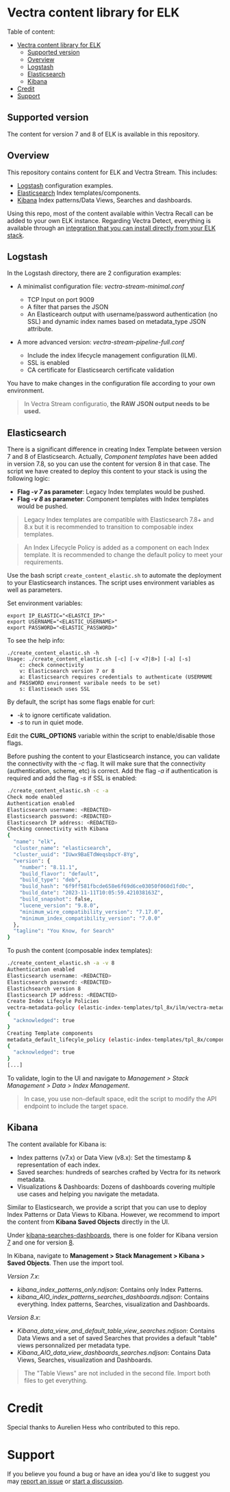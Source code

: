 # Vectra content library for ELK

Table of content:
- [Vectra content library for ELK](#vectra-content-library-for-elk)
  - [Supported version](#supported-version)
  - [Overview](#overview)
  - [Logstash](#logstash)
  - [Elasticsearch](#elasticsearch)
  - [Kibana](#kibana)
- [Credit](#credit)
- [Support](#support)

## Supported version

The content for version 7 and 8 of ELK is available in this repository.

## Overview

This repository contains content for ELK and Vectra Stream. This includes:

- [Logstash](https://www.elastic.co/logstash) configuration examples.
- [Elasticsearch](https://www.elastic.co/elasticsearch) Index templates/components.
- [Kibana](https://www.elastic.co/kibana) Index patterns/Data Views, Searches and dashboards.

Using this repo, most of the content available within Vectra Recall can be added to your own ELK instance. Regarding Vectra Detect, everything is available through an [integration that you can install directly from your ELK stack](https://docs.elastic.co/integrations/vectra_detect).

## Logstash

In the Logstash directory, there are 2 configuration examples:

- A minimalist configuration file: *vectra-stream-minimal.conf*

  - TCP Input on port 9009
  - A filter that parses the JSON
  - An Elasticearch output with username/password authentication (no SSL) and dynamic index names based on metadata_type JSON attribute.

- A more advanced version: *vectra-stream-pipeline-full.conf*

  - Include the index lifecycle management configuration (ILM).
  - SSL is enabled
  - CA certificate for Elasticsearch certificate validation

You have to make changes in the configuration file according to your own environment.

> In Vectra Stream configuratio, **the RAW JSON output needs to be used.**

## Elasticsearch

There is a significant difference in creating Index Template between version 7 and 8 of Elasticsearch. Actually, *Component templates* have been added in version 7.8, so you can use the content for version 8 in that case. The script we have created to deploy this content to your stack is using the following logic:

- **Flag *-v 7* as parameter**: Legacy Index templates would be pushed.
- **Flag *-v 8* as parameter**: Component templates with Index templates would be pushed.

> Legacy Index templates are compatible with Elasticsearch 7.8+ and 8.x but it is recommended to transition to composable index templates.

> An Index Lifecycle Policy is added as a component on each Index template. It is recommended to change the default policy to meet your requirements.

Use the bash script `create_content_elastic.sh` to automate the deployment to your Elasticsearch instances. The script uses environment variables as well as parameters.

Set environment variables:

``` 
export IP_ELASTIC="<ELASTCI_IP>"
export USERNAME="<ELASTIC_USERNAME>"
export PASSWORD="<ELASTIC_PASSWORD>"
```

To see the help info:

``` 
./create_content_elastic.sh -h
Usage: ./create_content_elastic.sh [-c] [-v <7|8>] [-a] [-s]
	c: check connectivity
	v: Elasticsearch version 7 or 8
	a: Elasticsearch requires credentials to authenticate (USERMAME and PASSWORD environment varibale needs to be set)
	s: Elastiseach uses SSL
```

By default, the script has some flags enable for curl:

- *-k* to ignore certificate validation. 
- *-s* to run in quiet mode. 

Edit the **CURL_OPTIONS** variable within the script to enable/disable those flags.

Before pushing the content to your Elasticsearch instance, you can validate the connectivity with the *-c* flag. It will make sure that the connectivity (authentication, scheme, etc) is correct. Add the flag *-a* if authentication is required and add the flag *-s* if SSL is enabled:

```bash
./create_content_elastic.sh -c -a
Check mode enabled
Authentication enabled
Elasticsearch username: <REDACTED>
Elasticsearch password: <REDACTED>
Elasticsearch IP address: <REDACTED>
Checking connectivity with Kibana
{
  "name": "elk",
  "cluster_name": "elasticsearch",
  "cluster_uuid": "IUwx9BaETdWeqsbpcY-8Yg",
  "version": {
    "number": "8.11.1",
    "build_flavor": "default",
    "build_type": "deb",
    "build_hash": "6f9ff581fbcde658e6f69d6ce03050f060d1fd0c",
    "build_date": "2023-11-11T10:05:59.421038163Z",
    "build_snapshot": false,
    "lucene_version": "9.8.0",
    "minimum_wire_compatibility_version": "7.17.0",
    "minimum_index_compatibility_version": "7.0.0"
  },
  "tagline": "You Know, for Search"
}
```

To push the content (composable index templates):

```bash
./create_content_elastic.sh -a -v 8
Authentication enabled
Elasticsearch username: <REDACTED>
Elasticsearch password: <REDACTED>
Elastichsearch version 8
Elasticsearch IP address: <REDACTED>
Create Index Lifecyle Policies
vectra-metadata-policy (elastic-index-templates/tpl_8x/ilm/vectra-metadata-policy.jsonc): 
{
  "acknowledged": true
}
Creating Template components
metadata_default_lifecyle_policy (elastic-index-templates/tpl_8x/component_templates/metadata_default_lifecyle_policy.jsonc): 
{
  "acknowledged": true
}
[...]
```

To validate, login to the UI and navigate to *Management > Stack Management > Data > Index Management*.

> In case, you use non-default space, edit the script to modify the API endpoint to include the target space. 

## Kibana

The content available for Kibana is:

- Index patterns (v7.x) or Data View (v8.x): Set the timestamp & representation of each index.
- Saved searches: hundreds of searches crafted by Vectra for its network metadata.
- Visualizations & Dashboards: Dozens of dashboards covering multiple use cases and helping you navigate the metadata.

Similar to Elasticsearch, we provide a script that you can use to deploy Index Patterns or Data Views to Kibana. However, we recommend to import the content from **Kibana Saved Objects** directly in the UI.

Under [kibana-searches-dashboards](/kibana-searches-dashboards/), there is one folder for Kibana version [7](/kibana-searches-dashboards/7.x/) and one for version [8](/kibana-searches-dashboards/8.x/).

In Kibana, navigate to **Management > Stack Management > Kibana > Saved Objects**. Then use the import tool.

_Version 7.x_:

- *kibana_index_patterns_only.ndjson*: Contains only Index Patterns.
- *kibana_AIO_index_patterns_searches_dashboards.ndjson*: Contains everything. Index patterns, Searches, visualization and Dashboards.

_Version 8.x_:

- *Kibana_data_view_and_default_table_view_searches.ndjson*: Contains Data Views and a set of saved Searches that provides a default "table" views personnalized per metadata type.
- *Kibana_AIO_data_view_dashboards_searches.ndjson*: Contains Data Views, Searches, visualization and Dashboards.

> The "Table Views" are not included in the second file. Import both files to get everything.

# Credit

Special thanks to Aurelien Hess who contributed to this repo.

# Support

If you believe you found a bug or have an idea you'd like to suggest you may [report an issue](https://github.com/vectranetworks/vectra-content-for-elk/issues) or [start a discussion](https://github.com/vectranetworks/vectra-content-for-elk/discussions).



